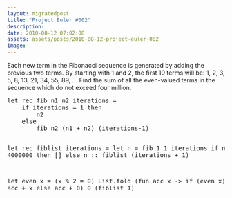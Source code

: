 ```yaml
---
layout: migratedpost
title: "Project Euler #002"
description:
date: 2010-08-12 07:02:08
assets: assets/posts/2010-08-12-project-euler-002
image: 
---
```


<p>Each new term in the Fibonacci sequence is generated by adding the previous two terms. By starting with 1 and 2, the first 10 terms will be:  1, 2, 3, 5, 8, 13, 21, 34, 55, 89, ...  Find the sum of all the even-valued terms in the sequence which do not exceed four million.</p>
<pre class="brush:fsharp">let rec fib n1 n2 iterations =
    if iterations = 1 then
        n2
    else
        fib n2 (n1 + n2) (iterations-1)

let rec fiblist iterations =
    let n = fib 1 1 iterations
    if n > 4000000 then
        []
    else
        n :: fiblist (iterations + 1)

let even x = (x % 2 = 0)
List.fold (fun acc x -> if (even x) then acc + x else acc + 0) 0 (fiblist 1)</pre>
